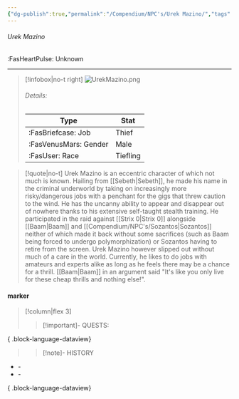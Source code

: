 ```yaml
---
{"dg-publish":true,"permalink":"/Compendium/NPC's/Urek Mazino/","tags":["affinity/unknown","job/thief","race/human"]}
---
```


###### Urek Mazino
<span class="sub2">:FasHeartPulse: Unknown </span>
___

> [!infobox|no-t right]
> ![UrekMazino.png](/img/user/Assets/Images/NPC/UrekMazino.png)
> ###### Details:
> | Type | Stat |
> | ---- | ---- |
> | :FasBriefcase: Job |  Thief |
> | :FasVenusMars: Gender | Male |
> | :FasUser: Race | Tiefling |
<span class="clearfix"></span>

> [!quote|no-t]
>Urek Mazino is an eccentric character of which not much is known. Hailing from [[Sebeth\|Sebeth]], he made his name in the criminal underworld by taking on increasingly more risky/dangerous jobs with a penchant for the gigs that threw caution to the wind. He has the uncanny ability to appear and disappear out of nowhere thanks to his extensive self-taught stealth training. He participated in the raid against [[Strix 0\|Strix 0]] alongside [[Baam\|Baam]] and [[Compendium/NPC's/Sozantos\|Sozantos]] neither of which made it back without some sacrifices (such as Baam being forced to undergo polymorphization) or Sozantos having to retire from the screen. Urek Mazino however slipped out without much of a care in the world. Currently, he likes to do jobs with amateurs and experts alike as long as he feels there may be a chance for a thrill. [[Baam\|Baam]] in an argument said "It's like you only live for these cheap thrills and nothing else!".  
#### marker
> [!column|flex 3]
>> [!important]- QUESTS:

{ .block-language-dataview}
>
>>[!note]- HISTORY
- \-
- \-

{ .block-language-dataview}
